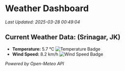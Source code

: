
# Weather Dashboard

_Last Updated: 2025-03-28 00:49:04_

## Current Weather Data: (Srinagar, JK)
- **Temperature:** 5.7 °C ![Temperature Badge](https://img.shields.io/badge/Temperature-Low%20Temp-blue)
- **Wind Speed:** 8.2 km/h ![Wind Speed Badge](https://img.shields.io/badge/Wind%20Speed-Light%20Wind-blue)

*Powered by Open-Meteo API*
